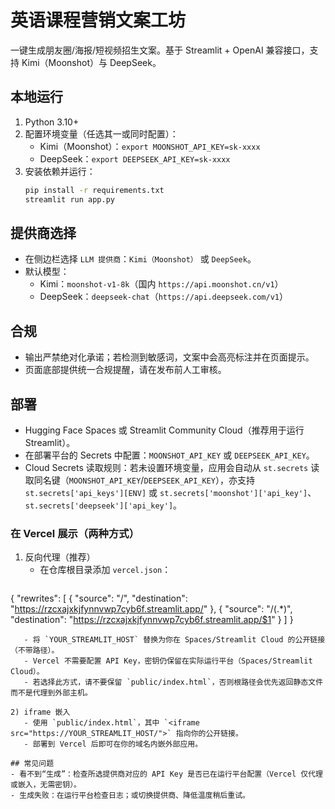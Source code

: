 # 英语课程营销文案工坊

一键生成朋友圈/海报/短视频招生文案。基于 Streamlit + OpenAI 兼容接口，支持 Kimi（Moonshot）与 DeepSeek。

## 本地运行
1. Python 3.10+
2. 配置环境变量（任选其一或同时配置）：
   - Kimi（Moonshot）：`export MOONSHOT_API_KEY=sk-xxxx`
   - DeepSeek：`export DEEPSEEK_API_KEY=sk-xxxx`
3. 安装依赖并运行：
   ```bash
   pip install -r requirements.txt
   streamlit run app.py
   ```

## 提供商选择
- 在侧边栏选择 `LLM 提供商`：`Kimi（Moonshot）` 或 `DeepSeek`。
- 默认模型：
  - Kimi：`moonshot-v1-8k`（国内 `https://api.moonshot.cn/v1`）
  - DeepSeek：`deepseek-chat`（`https://api.deepseek.com/v1`）

## 合规
- 输出严禁绝对化承诺；若检测到敏感词，文案中会高亮标注并在页面提示。
- 页面底部提供统一合规提醒，请在发布前人工审核。

## 部署
- Hugging Face Spaces 或 Streamlit Community Cloud（推荐用于运行 Streamlit）。
- 在部署平台的 Secrets 中配置：`MOONSHOT_API_KEY` 或 `DEEPSEEK_API_KEY`。
- Cloud Secrets 读取规则：若未设置环境变量，应用会自动从 `st.secrets` 读取同名键（`MOONSHOT_API_KEY`/`DEEPSEEK_API_KEY`），亦支持 `st.secrets['api_keys'][ENV]` 或 `st.secrets['moonshot']['api_key']`、`st.secrets['deepseek']['api_key']`。

### 在 Vercel 展示（两种方式）
1) 反向代理（推荐）
   - 在仓库根目录添加 `vercel.json`：
     ```json
{
  "rewrites": [
    { "source": "/", "destination": "https://rzcxajxkjfynnvwp7cyb6f.streamlit.app/" },
    { "source": "/(.*)", "destination": "https://rzcxajxkjfynnvwp7cyb6f.streamlit.app/$1" }
  ]
}
```
   - 将 `YOUR_STREAMLIT_HOST` 替换为你在 Spaces/Streamlit Cloud 的公开链接（不带路径）。
   - Vercel 不需要配置 API Key，密钥仍保留在实际运行平台（Spaces/Streamlit Cloud）。
   - 若选择此方式，请不要保留 `public/index.html`，否则根路径会优先返回静态文件而不是代理到外部主机。

2) iframe 嵌入
   - 使用 `public/index.html`，其中 `<iframe src="https://YOUR_STREAMLIT_HOST/">` 指向你的公开链接。
   - 部署到 Vercel 后即可在你的域名内嵌外部应用。

## 常见问题
- 看不到“生成”：检查所选提供商对应的 API Key 是否已在运行平台配置（Vercel 仅代理或嵌入，无需密钥）。
- 生成失败：在运行平台检查日志；或切换提供商、降低温度稍后重试。